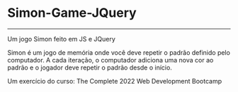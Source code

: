 # Simon-Game-JQuery
---

Um jogo Simon feito em JS e JQuery

Simon é um jogo de memória onde você deve repetir o padrão definido pelo computador. A cada iteração, o computador adiciona uma nova cor ao padrão e o jogador deve repetir o padrão desde o início. 

Um exercício do curso: The Complete 2022 Web Development Bootcamp

